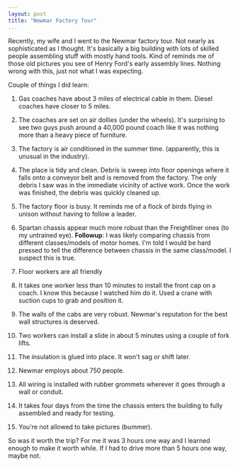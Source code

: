 ```yaml
---
layout: post  
title: "Newmar Factory Tour"  
...
```


Recently, my wife and I went to the Newmar factory tour. Not nearly as
sophisticated as I thought. It's basically a big building with lots of
skilled people assembling stuff with mostly hand tools. Kind of reminds
me of those old pictures you see of Henry Ford's early assembly lines.
Nothing wrong with this, just not what I was expecting.

Couple of things I did learn:

1.  Gas coaches have about 3 miles of electrical cable in them. Diesel
    coaches have closer to 5 miles.

2.  The coaches are set on air dollies (under the wheels). It's
    surprising to see two guys push around a 40,000 pound coach like it
    was nothing more than a heavy piece of furniture.

3.  The factory is air conditioned in the summer time. (apparently, this
    is unusual in the industry).

4.  The place is tidy and clean. Debris is sweep into floor openings
    where it falls onto a conveyor belt and is removed from the factory.
    The only debris I saw was in the immediate vicinity of active work.
    Once the work was finished, the debris was quickly cleaned up.

5.  The factory floor is busy. It reminds me of a flock of birds flying
    in unison without having to follow a leader.

6.  Spartan chassis appear much more robust than the Freightliner ones
    (to my untrained eye). **Followup**: I was likely comparing chassis
    from different classes/models of motor homes. I'm told I would be
    hard pressed to tell the difference between chassis in the
    same class/model. I suspect this is true.

7.  Floor workers are all friendly

8.  It takes one worker less than 10 minutes to install the front cap on
    a coach. I know this because I watched him do it. Used a crane with
    suction cups to grab and position it.

9.  The walls of the cabs are very robust. Newmar's reputation for the
    best wall structures is deserved.

10. Two workers can install a slide in about 5 minutes using a couple of
    fork lifts.

11. The insulation is glued into place. It won't sag or shift later.

12. Newmar employs about 750 people.

13. All wiring is installed with rubber grommets wherever it goes
    through a wall or conduit.

14. It takes four days from the time the chassis enters the building to
    fully assembled and ready for testing.

15. You're not allowed to take pictures (bummer).

So was it worth the trip? For me it was 3 hours one way and I learned
enough to make it worth while. If I had to drive more than 5 hours one
way, maybe not.
